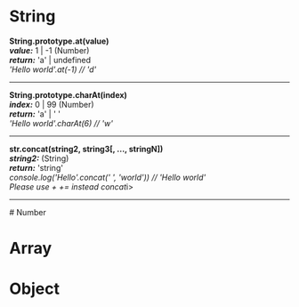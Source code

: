 # String
<strong>String.prototype.at(value)</strong>
<br/>
<strong><i>value:</i></strong> 1 | -1  (Number)
<br/>
<strong><i>return:</i></strong> 'a' | undefined
<br/>
<i>'Hello world'.at(-1)  // 'd'</i>
<hr/>
<strong>String.prototype.charAt(index)</strong>
<br/>
<strong><i>index:</i></strong> 0 | 99 (Number)
<br/>
<strong><i>return:</i></strong> 'a' | ' '
<br/>
<i>'Hello world'.charAt(6)  // 'w'</i>
<hr/>
<strong>str.concat(string2, string3[, ..., stringN])</strong>
<br/>
<strong><i>string2:</i></strong>  (String)
<br/>
<strong><i>return:</i></strong> 'string'
<br/>
<i>console.log('Hello'.concat(' ', 'world'))  // 'Hello world'</i>
<br/>
<i>Please use +  += instead concat</i>i>
<hr/>
# Number

# Array

# Object


